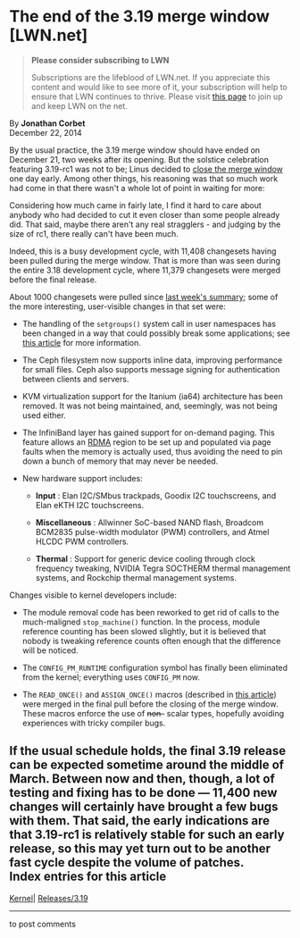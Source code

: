 # The end of the 3.19 merge window [LWN.net]

> **Please consider subscribing to LWN**
> 
> Subscriptions are the lifeblood of LWN.net. If you appreciate this content and would like to see more of it, your subscription will help to ensure that LWN continues to thrive. Please visit [this page](/Promo/nst-nag1/subscribe) to join up and keep LWN on the net. 

By **Jonathan Corbet**  
December 22, 2014 

By the usual practice, the 3.19 merge window should have ended on December 21, two weeks after its opening. But the solstice celebration featuring 3.19-rc1 was not to be; Linus decided to [close the merge window](/Articles/627181/) one day early. Among other things, his reasoning was that so much work had come in that there wasn't a whole lot of point in waiting for more: 

Considering how much came in fairly late, I find it hard to care about anybody who had decided to cut it even closer than some people already did. That said, maybe there aren't any real stragglers - and judging by the size of rc1, there really can't have been much. 

Indeed, this is a busy development cycle, with 11,408 changesets having been pulled during the merge window. That is more than was seen during the entire 3.18 development cycle, where 11,379 changesets were merged before the final release. 

About 1000 changesets were pulled since [last week's summary](/Articles/626150/); some of the more interesting, user-visible changes in that set were: 

  * The handling of the `setgroups()` system call in user namespaces has been changed in a way that could possibly break some applications; see [this article](/Articles/626665/) for more information. 

  * The Ceph filesystem now supports inline data, improving performance for small files. Ceph also supports message signing for authentication between clients and servers. 

  * KVM virtualization support for the Itanium (ia64) architecture has been removed. It was not being maintained, and, seemingly, was not being used either. 

  * The InfiniBand layer has gained support for on-demand paging. This feature allows an [RDMA](https://en.wikipedia.org/wiki/Remote_direct_memory_access) region to be set up and populated via page faults when the memory is actually used, thus avoiding the need to pin down a bunch of memory that may never be needed. 

  * New hardware support includes: 

    * **Input** : Elan I2C/SMbus trackpads, Goodix I2C touchscreens, and Elan eKTH I2C touchscreens. 

    * **Miscellaneous** : Allwinner SoC-based NAND flash, Broadcom BCM2835 pulse-width modulator (PWM) controllers, and Atmel HLCDC PWM controllers. 

    * **Thermal** : Support for generic device cooling through clock frequency tweaking, NVIDIA Tegra SOCTHERM thermal management systems, and Rockchip thermal management systems. 




Changes visible to kernel developers include: 

  * The module removal code has been reworked to get rid of calls to the much-maligned `stop_machine()` function. In the process, module reference counting has been slowed slightly, but it is believed that nobody is tweaking reference counts often enough that the difference will be noticed. 

  * The `CONFIG_PM_RUNTIME` configuration symbol has finally been eliminated from the kernel; everything uses `CONFIG_PM` now. 

  * The `READ_ONCE()` and `ASSIGN_ONCE()` macros (described in [this article](/Articles/624126/)) were merged in the final pull before the closing of the merge window. These macros enforce the use of ~~non-~~ scalar types, hopefully avoiding experiences with tricky compiler bugs. 




If the usual schedule holds, the final 3.19 release can be expected sometime around the middle of March. Between now and then, though, a lot of testing and fixing has to be done — 11,400 new changes will certainly have brought a few bugs with them. That said, the early indications are that 3.19-rc1 is relatively stable for such an early release, so this may yet turn out to be another fast cycle despite the volume of patches.  
Index entries for this article  
---  
[Kernel](/Kernel/Index)| [Releases/3.19](/Kernel/Index#Releases-3.19)  
  


* * *

to post comments 
